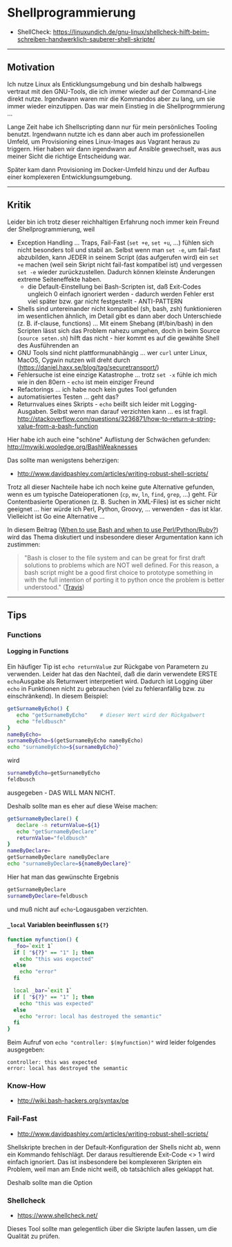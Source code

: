 # Shellprogrammierung

* ShellCheck: https://linuxundich.de/gnu-linux/shellcheck-hilft-beim-schreiben-handwerklich-sauberer-shell-skripte/

---

## Motivation

Ich nutze Linux als Enticklungsumgebung und bin deshalb halbwegs vertraut mit den GNU-Tools, die ich immer wieder auf der Command-Line direkt nutze. Irgendwann waren mir die Kommandos aber zu lang, um sie immer wieder einzutippen. Das war mein Einstieg in die Shellprogrmmierung ...

Lange Zeit habe ich Shellscripting dann nur für mein persönliches Tooling benutzt. Irgendwann nutzte ich es dann aber auch im professionellen Umfeld, um Provisioning eines Linux-Images aus Vagrant heraus zu triggern. Hier haben wir dann irgendwann auf Ansible gewechselt, was aus meiner Sicht die richtige Entscheidung war.

Später kam dann Provisioning im Docker-Umfeld hinzu und der Aufbau einer komplexeren Entwicklungsumgebung.

---

## Kritik

Leider bin ich trotz dieser reichhaltigen Erfahrung noch immer kein Freund der Shellprogrammierung, weil

* Exception Handling ... Traps, Fail-Fast (`set +e`, `set +u`, ...) fühlen sich nicht besonders toll und stabil an. Selbst wenn man `set -e`, um fail-fast abzubilden, kann JEDER in seinem Script (das aufgerufen wird) ein `set +e` machen (weil sein Skript nicht fail-fast kompatibel ist) und vergessen `set -e` wieder zurückzustellen. Dadurch können kleinste Änderungen extreme Seiteneffekte haben.
  * die Default-Einstellung bei Bash-Scripten ist, daß Exit-Codes ungleich 0 einfach ignoriert werden - dadurch werden Fehler erst viel später bzw. gar nicht festgestellt - ANTI-PATTERN
* Shells sind untereinander nicht kompatibel (sh, bash, zsh) funktionieren im wesentlichen ähnlich, im Detail gibt es dann aber doch Unterschiede (z. B. if-clause, functions) ... Mit einem Shebang (#!/bin/bash) in den Scripten lässt sich das Problem nahezu umgehen, doch in beim Source (`source seten.sh`) hilft das nicht - hier kommt es auf die gewählte Shell des Ausführenden an
* GNU Tools sind nicht plattformunabhängig ... wer `curl` unter Linux, MacOS, Cygwin nutzen will dreht durch (https://daniel.haxx.se/blog/tag/securetransport/)
* Fehlersuche ist eine einzige Katastrophe ... trotz `set -x` fühle ich mich wie in den 80ern - `echo` ist mein einziger Freund
* Refactorings ... ich habe noch kein gutes Tool gefunden
* automatisiertes Testen ... geht das?
* Returnvalues eines Skripts - `echo` beißt sich leider mit Logging-Ausgaben. Selbst wenn man darauf verzichten kann ... es ist fragil. http://stackoverflow.com/questions/3236871/how-to-return-a-string-value-from-a-bash-function

Hier habe ich auch eine "schöne" Auflistung der Schwächen gefunden: http://mywiki.wooledge.org/BashWeaknesses 

Das sollte man wenigstens beherzigen:

* http://www.davidpashley.com/articles/writing-robust-shell-scripts/

Trotz all dieser Nachteile habe ich noch keine gute Alternative gefunden, wenn es um typische Dateioperationen (`cp`, `mv`, `ln`, `find`, `grep`, ...) geht. Für Contentbasierte Operationen (z. B. Suchen in XML-Files) ist es sicher nicht geeignet ... hier würde ich Perl, Python, Groovy, ... verwenden - das ist klar. Vielleicht ist Go eine Alternative ...

In diesem Beitrag ([When to use Bash and when to use Perl/Python/Ruby?](http://superuser.com/questions/414965/when-to-use-bash-and-when-to-use-perl-python-ruby)) wird das Thema diskutiert und insbesondere dieser Argumentation kann ich zustimmen:

> "Bash is closer to the file system and can be great for first draft solutions to problems which are NOT well defined. For this reason, a bash script might be a good first choice to prototype something in with the full intention of porting it to python once the problem is better understood." ([Travis](https://superuser.com/questions/414965/when-to-use-bash-and-when-to-use-perl-python-ruby/980247#980247))

---

## Tips

### Functions

#### Logging in Functions

Ein häufiger Tip ist `echo returnValue` zur Rückgabe von Parametern zu verwenden. Leider hat das den Nachteil, daß die darin verwendete ERSTE `echo`Ausgabe als Returnwert interpretiert wird. Dadurch ist Logging über `echo` in Funktionen nicht zu gebrauchen (viel zu fehleranfällig bzw. zu einschränkend). In diesem Beispiel:

```bash
getSurnameByEcho() {
   echo "getSurnameByEcho"    # dieser Wert wird der Rückgabwert
   echo "feldbusch"
}
nameByEcho=
surnameByEcho=$(getSurnameByEcho nameByEcho)
echo "surnameByEcho=${surnameByEcho}"
```

wird

```bash
surnameByEcho=getSurnameByEcho
feldbusch
```

ausgegeben - DAS WILL MAN NICHT.

Deshalb sollte man es eher auf diese Weise machen:

```bash
getSurnameByDeclare() {
   declare -n returnValue=${1}
   echo "getSurnameByDeclare"
   returnValue="feldbusch"
}
nameByDeclare=
getSurnameByDeclare nameByDeclare
echo "surnameByDeclare=${nameByDeclare}"
```

Hier hat man das gewünschte Ergebnis

```bash
getSurnameByDeclare
surnameByDeclare=feldbusch
```

und muß nicht auf `echo`-Logausgaben verzichten.

#### `_local` Variablen beeinflussen `${?}`

```bash
function myfunction() {
  _foo=`exit 1`
  if [ "${?}" == "1" ]; then
    echo "this was expected"
  else
    echo "error"
  fi

  local _bar=`exit 1`
  if [ "${?}" == "1" ]; then
    echo "this was expected"
  else
    echo "error: local has destroyed the semantic"
  fi
}
```

Beim Aufruf von `echo "controller: $(myfunction)"` wird leider folgendes ausgegeben:

```
controller: this was expected
error: local has destroyed the semantic
```

### Know-How

* http://wiki.bash-hackers.org/syntax/pe

### Fail-Fast

* http://www.davidpashley.com/articles/writing-robust-shell-scripts/

Shellskripte brechen in der Default-Konfiguration der Shells nicht ab, wenn ein Kommando fehlschlägt. Der daraus resultierende Exit-Code <> 1 wird einfach ignoriert. Das ist insbesondere bei komplexeren Skripten ein Problem, weil man am Ende nicht weiß, ob tatsächlich alles geklappt hat.

Deshalb sollte man die Option

### Shellcheck

* https://www.shellcheck.net/

Dieses Tool sollte man gelegentlich über die Skripte laufen lassen, um die Qualität zu prüfen.
